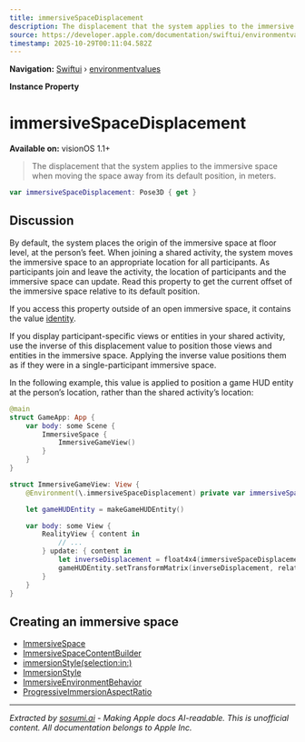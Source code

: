 ```yaml
---
title: immersiveSpaceDisplacement
description: The displacement that the system applies to the immersive space when moving the space away from its default position, in meters.
source: https://developer.apple.com/documentation/swiftui/environmentvalues/immersivespacedisplacement
timestamp: 2025-10-29T00:11:04.582Z
---
```


**Navigation:** [Swiftui](/documentation/swiftui) › [environmentvalues](/documentation/swiftui/environmentvalues)

**Instance Property**

# immersiveSpaceDisplacement

**Available on:** visionOS 1.1+

> The displacement that the system applies to the immersive space when moving the space away from its default position, in meters.

```swift
var immersiveSpaceDisplacement: Pose3D { get }
```

## Discussion

By default, the system places the origin of the immersive space at floor level, at the person’s feet. When joining a shared activity, the system moves the immersive space to an appropriate location for all participants. As participants join and leave the activity, the location of participants and the immersive space can update. Read this property to get the current offset of the immersive space relative to its default position.

If you access this property outside of an open immersive space, it contains the value [identity](/documentation/Spatial/Pose3D/identity).

If you display participant-specific views or entities in your shared activity, use the inverse of this displacement value to position those views and entities in the immersive space. Applying the inverse value positions them as if they were in a single-participant immersive space.

In the following example, this value is applied to position a game HUD entity at the person’s location, rather than the shared activity’s location:

```swift
@main
struct GameApp: App {
    var body: some Scene {
        ImmersiveSpace {
            ImmersiveGameView()
        }
    }
}

struct ImmersiveGameView: View {
    @Environment(\.immersiveSpaceDisplacement) private var immersiveSpaceDisplacement

    let gameHUDEntity = makeGameHUDEntity()

    var body: some View {
        RealityView { content in
            // ...
        } update: { content in
            let inverseDisplacement = float4x4(immersiveSpaceDisplacement.inverse)
            gameHUDEntity.setTransformMatrix(inverseDisplacement, relativeTo: nil)
        }
    }
}
```

## Creating an immersive space

- [ImmersiveSpace](/documentation/swiftui/immersivespace)
- [ImmersiveSpaceContentBuilder](/documentation/swiftui/immersivespacecontentbuilder)
- [immersionStyle(selection:in:)](/documentation/swiftui/scene/immersionstyle(selection:in:))
- [ImmersionStyle](/documentation/swiftui/immersionstyle)
- [ImmersiveEnvironmentBehavior](/documentation/swiftui/immersiveenvironmentbehavior)
- [ProgressiveImmersionAspectRatio](/documentation/swiftui/progressiveimmersionaspectratio)

---

*Extracted by [sosumi.ai](https://sosumi.ai) - Making Apple docs AI-readable.*
*This is unofficial content. All documentation belongs to Apple Inc.*
